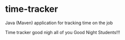 # time-tracker
Java (Maven) application for tracking time on the job

Time tracker
good nigh all of you
Good Night Students!!!
